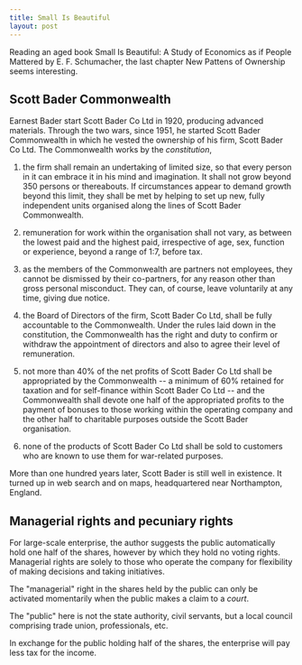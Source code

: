 ```yaml
---
title: Small Is Beautiful
layout: post
---
```


Reading an aged book Small Is Beautiful: A Study of Economics as if People Mattered by E. F. Schumacher, the last chapter New Pattens of Ownership seems interesting.

## Scott Bader Commonwealth
Earnest Bader start Scott Bader Co Ltd in 1920, producing advanced materials. Through the two wars, since 1951, he started Scott Bader Commonwealth in which he vested the ownership of his firm, Scott Bader Co Ltd. The Commonwealth works by the *constitution*,

1. the firm shall remain an undertaking of limited size, so that every person in it can embrace it in his mind and imagination. It shall not grow beyond 350 persons or thereabouts. If circumstances appear to demand growth beyond this limit, they shall be met by helping to set up new, fully independent units organised along the lines of Scott Bader Commonwealth.

2. remuneration for work within the organisation shall not vary, as between the lowest paid and the highest paid, irrespective of age, sex, function or experience, beyond a range of 1:7, before tax.

3. as the members of the Commonwealth are partners not employees, they cannot be dismissed by their co-partners, for any reason other than gross personal misconduct. They can, of course, leave voluntarily at any time, giving due notice.

4. the Board of Directors of the firm, Scott Bader Co Ltd, shall be fully accountable to the Commonwealth. Under the rules laid down in the constitution, the Commonwealth has the right and duty to confirm or withdraw the appointment of directors and also to agree their level of remuneration.

5. not more than 40% of the net profits of Scott Bader Co Ltd shall be appropriated by the Commonwealth -- a minimum of 60% retained for taxation and for self-finance within Scott Bader Co Ltd -- and the Commonwealth shall devote one half of the appropriated profits to the payment of bonuses to those working within the operating company and the other half to charitable purposes outside the Scott Bader organisation.

6. none of the products of Scott Bader Co Ltd shall be sold to customers who are known to use them for war-related purposes.

More than one hundred years later, Scott Bader is still well in existence. It turned up in web search and on maps, headquartered near Northampton, England.

## Managerial rights and pecuniary rights
For large-scale enterprise, the author suggests the public automatically hold one half of the shares, however by which they hold no voting rights. Managerial rights are solely to those who operate the company for flexibility of making decisions and taking initiatives.

The "managerial" right in the shares held by the public can only be activated momentarily when the public makes a claim to a *court*.

The "public" here is not the state authority, civil servants, but a local council comprising trade union, professionals, etc.

In exchange for the public holding half of the shares, the enterprise will pay less tax for the income.

